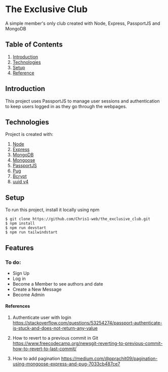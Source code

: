 # The Exclusive Club

A simple member's only club created with Node, Express, PassportJS and MongoDB

## Table of Contents

1. [Introduction](#Introduction)
2. [Technologies](#Technologies)
3. [Setup](#Setup)
4. [Reference](#References)

## Introduction

This project uses PassportJS to manage user sessions and authentication to keep users logged in as they go through the webpages.

## Technologies

Project is created with:

1. [Node](https://nodejs.dev/en/)
2. [Express](https://expressjs.com)
3. [MongoDB](https://www.mongodb.com)
4. [Mongoose](https://mongoosejs.com)
5. [PassportJS](https://www.passportjs.org)
6. [Pug](https://pugjs.org/api/getting-started.html)
7. [Bcrypt](https://www.npmjs.com/package/bcryptjs)
8. [uuid v4](https://www.npmjs.com/package/uuidv4)

## Setup

To run this project, install it locally using npm

```
$ git clone https://github.com/Chris1-web/the_exclusive_club.git
$ npm install
$ npm run devstart
$ npm run tailwindstart
```

## Features

<!-- add images to this section, lobatan -->

### To do:

- Sign Up
- Log in
- Become a Member to see authors and date
- Create a New Message
- Become Admin

#### References

1. Authenticate user with login
   https://stackoverflow.com/questions/53254274/passport-authenticate-is-stuck-and-does-not-return-any-value

2. How to revert to a previous commit in Git
   https://www.freecodecamp.org/newsgit-reverting-to-previous-commit-how-to-revert-to-last-commit/

3. How to add pagination
   https://medium.com/@pprachit09/pagination-using-mongoose-express-and-pug-7033cb487ce7

<!-- implement admin user -->
<!-- make req.locals -->
<!-- implement pagination -->
